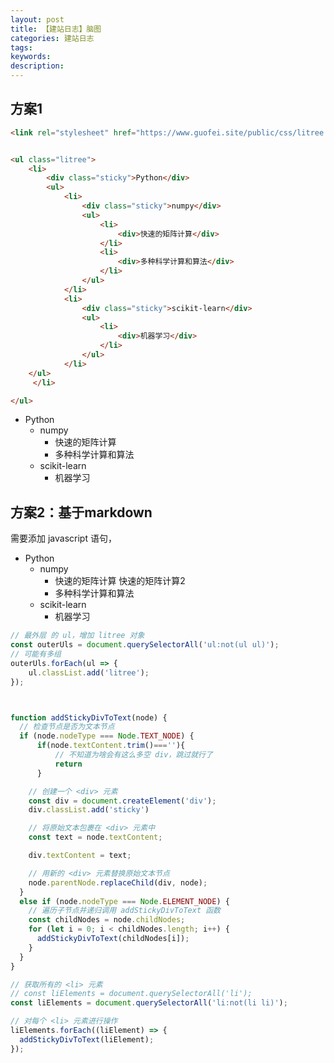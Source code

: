```yaml
---
layout: post
title: 【建站日志】脑图
categories: 建站日志
tags:
keywords:
description:
---
```



## 方案1

```html
<link rel="stylesheet" href="https://www.guofei.site/public/css/litree.css">


<ul class="litree">
    <li>
        <div class="sticky">Python</div>
        <ul>
            <li>
                <div class="sticky">numpy</div>
                <ul>
                    <li>
                        <div>快速的矩阵计算</div>
                    </li>
                    <li>
                        <div>多种科学计算和算法</div>
                    </li>
                </ul>
            </li>
            <li>
                <div class="sticky">scikit-learn</div>
                <ul>
                    <li>
                        <div>机器学习</div>
                    </li>
                </ul>
            </li>
    </ul>
     </li>       

</ul>

```
<link rel="stylesheet" href="https://www.guofei.site/public/css/litree.css">


<ul class="litree">
    <li>
        <div class="sticky">Python</div>
        <ul>
            <li>
                <div class="sticky">numpy</div>
                <ul>
                    <li>
                        <div>快速的矩阵计算</div>
                    </li>
                    <li>
                        <div>多种科学计算和算法</div>
                    </li>
                </ul>
            </li>
            <li>
                <div class="sticky">scikit-learn</div>
                <ul>
                    <li>
                        <div>机器学习</div>
                    </li>
                </ul>
            </li>
    </ul>
     </li>       

</ul>



## 方案2：基于markdown

需要添加 javascript 语句，


- Python
    - numpy
        - 快速的矩阵计算
        快速的矩阵计算2
        - 多种科学计算和算法
    - scikit-learn
        - 机器学习



```javascript
// 最外层 的 ul，增加 litree 对象
const outerUls = document.querySelectorAll('ul:not(ul ul)');
// 可能有多组
outerUls.forEach(ul => {
    ul.classList.add('litree');
});



function addStickyDivToText(node) {
  // 检查节点是否为文本节点
  if (node.nodeType === Node.TEXT_NODE) {
      if(node.textContent.trim()===''){
          // 不知道为啥会有这么多空 div，跳过就行了
          return
      }

    // 创建一个 <div> 元素
    const div = document.createElement('div');
    div.classList.add('sticky')

    // 将原始文本包裹在 <div> 元素中
    const text = node.textContent;

    div.textContent = text;

    // 用新的 <div> 元素替换原始文本节点
    node.parentNode.replaceChild(div, node);
  }
  else if (node.nodeType === Node.ELEMENT_NODE) {
    // 遍历子节点并递归调用 addStickyDivToText 函数
    const childNodes = node.childNodes;
    for (let i = 0; i < childNodes.length; i++) {
      addStickyDivToText(childNodes[i]);
    }
  }
}

// 获取所有的 <li> 元素
// const liElements = document.querySelectorAll('li');
const liElements = document.querySelectorAll('li:not(li li)');

// 对每个 <li> 元素进行操作
liElements.forEach((liElement) => {
  addStickyDivToText(liElement);
});
```

<script>
// 最外层 的 ul，增加 litree 对象
const outerUls = document.querySelectorAll('ul:not(ul ul)');
// 可能有多组
outerUls.forEach(ul => {
    ul.classList.add('litree');
});



function addStickyDivToText(node) {
  // 检查节点是否为文本节点
  if (node.nodeType === Node.TEXT_NODE) {
      if(node.textContent.trim()===''){
          // 不知道为啥会有这么多空 div，跳过就行了
          return
      }

    // 创建一个 <div> 元素
    const div = document.createElement('div');
    div.classList.add('sticky')

    // 将原始文本包裹在 <div> 元素中
    const text = node.textContent;

    div.textContent = text;

    // 用新的 <div> 元素替换原始文本节点
    node.parentNode.replaceChild(div, node);
  }
  else if (node.nodeType === Node.ELEMENT_NODE) {
    // 遍历子节点并递归调用 addStickyDivToText 函数
    const childNodes = node.childNodes;
    for (let i = 0; i < childNodes.length; i++) {
      addStickyDivToText(childNodes[i]);
    }
  }
}

// 获取所有的 <li> 元素
// const liElements = document.querySelectorAll('li');
const liElements = document.querySelectorAll('li:not(li li)');

// 对每个 <li> 元素进行操作
liElements.forEach((liElement) => {
  addStickyDivToText(liElement);
});
</script>


<link rel="stylesheet" href="https://www.guofei.site/public/css/litree.css">
